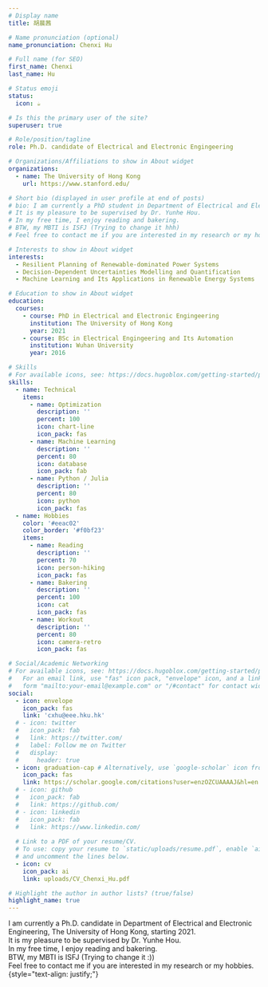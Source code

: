```yaml
---
# Display name
title: 胡晨茜

# Name pronunciation (optional)
name_pronunciation: Chenxi Hu

# Full name (for SEO)
first_name: Chenxi
last_name: Hu

# Status emoji
status:
  icon: ☕️

# Is this the primary user of the site?
superuser: true

# Role/position/tagline
role: Ph.D. candidate of Electrical and Electronic Engingeering

# Organizations/Affiliations to show in About widget
organizations:
  - name: The University of Hong Kong
    url: https://www.stanford.edu/

# Short bio (displayed in user profile at end of posts)
# bio: I am currently a PhD student in Department of Electrical and Electronic Engineering, The University of Hong Kong, starting 2021.
# It is my pleasure to be supervised by Dr. Yunhe Hou.
# In my free time, I enjoy reading and bakering.
# BTW, my MBTI is ISFJ (Trying to change it hhh)
# Feel free to contact me if you are interested in my research or my hobbies.

# Interests to show in About widget
interests:
  - Resilient Planning of Renewable-dominated Power Systems
  - Decision-Dependent Uncertainties Modelling and Quantification
  - Machine Learning and Its Applications in Renewable Energy Systems 

# Education to show in About widget
education:
  courses:
    - course: PhD in Electrical and Electronic Engingeering
      institution: The University of Hong Kong
      year: 2021 
    - course: BSc in Electrical Engingeering and Its Automation
      institution: Wuhan University
      year: 2016

# Skills
# For available icons, see: https://docs.hugoblox.com/getting-started/page-builder/#icons
skills:
  - name: Technical
    items:
      - name: Optimization
        description: ''
        percent: 100
        icon: chart-line
        icon_pack: fas
      - name: Machine Learning
        description: ''
        percent: 80
        icon: database
        icon_pack: fab
      - name: Python / Julia
        description: ''
        percent: 80
        icon: python
        icon_pack: fas
  - name: Hobbies
    color: '#eeac02'
    color_border: '#f0bf23'
    items:
      - name: Reading
        description: ''
        percent: 70
        icon: person-hiking
        icon_pack: fas
      - name: Bakering
        description: ''
        percent: 100
        icon: cat
        icon_pack: fas
      - name: Workout
        description: ''
        percent: 80
        icon: camera-retro
        icon_pack: fas

# Social/Academic Networking
# For available icons, see: https://docs.hugoblox.com/getting-started/page-builder/#icons
#   For an email link, use "fas" icon pack, "envelope" icon, and a link in the
#   form "mailto:your-email@example.com" or "/#contact" for contact widget.
social:
  - icon: envelope
    icon_pack: fas
    link: 'cxhu@eee.hku.hk'
  # - icon: twitter
  #   icon_pack: fab
  #   link: https://twitter.com/
  #   label: Follow me on Twitter
  #   display:
  #     header: true
  - icon: graduation-cap # Alternatively, use `google-scholar` icon from `ai` icon pack
    icon_pack: fas
    link: https://scholar.google.com/citations?user=enzOZCUAAAAJ&hl=en
  # - icon: github
  #   icon_pack: fab
  #   link: https://github.com/
  # - icon: linkedin
  #   icon_pack: fab
  #   link: https://www.linkedin.com/
  
  # Link to a PDF of your resume/CV.
  # To use: copy your resume to `static/uploads/resume.pdf`, enable `ai` icons in `params.yaml`,
  # and uncomment the lines below.
  - icon: cv
    icon_pack: ai
    link: uploads/CV_Chenxi_Hu.pdf

# Highlight the author in author lists? (true/false)
highlight_name: true
---
```


I am currently a Ph.D. candidate in Department of Electrical and Electronic Engineering, The University of Hong Kong, starting 2021.<br>
It is my pleasure to be supervised by Dr. Yunhe Hou.<br>
In my free time, I enjoy reading and bakering.<br>
BTW, my MBTI is ISFJ (Trying to change it :))<br>
Feel free to contact me if you are interested in my research or my hobbies.
{style="text-align: justify;"}
